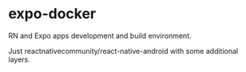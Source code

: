 # expo-docker
RN and Expo apps development and build environment.


Just reactnativecommunity/react-native-android with some additional layers.
